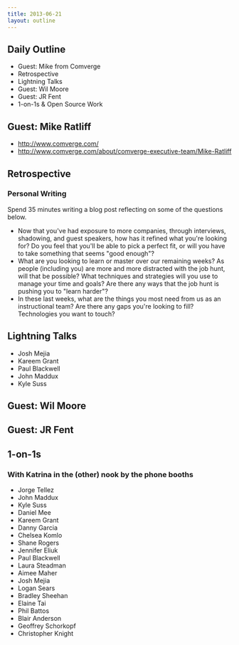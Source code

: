 ```yaml
---
title: 2013-06-21
layout: outline
---
```


## Daily Outline

* Guest: Mike from Comverge
* Retrospective
* Lightning Talks
* Guest: Wil Moore
* Guest: JR Fent
* 1-on-1s & Open Source Work

## Guest: Mike Ratliff

* http://www.comverge.com/
* http://www.comverge.com/about/comverge-executive-team/Mike-Ratliff

## Retrospective

### Personal Writing

Spend 35 minutes writing a blog post reflecting on some of the questions below.

* Now that you've had exposure to more companies, through interviews, shadowing, and guest speakers, how has it refined what you're looking for? Do you feel that you'll be able to pick a perfect fit, or will you have to take something that seems "good enough"?
* What are you looking to learn or master over our remaining weeks? As people (including you) are more and more distracted with the job hunt, will that be possible? What techniques and strategies will you use to manage your time and goals? Are there any ways that the job hunt is pushing you to "learn harder"?
* In these last weeks, what are the things you most need from us as an instructional team? Are there any gaps you're looking to fill? Technologies you want to touch?

## Lightning Talks

* Josh Mejia
* Kareem Grant
* Paul Blackwell
* John Maddux
* Kyle Suss

## Guest: Wil Moore

## Guest: JR Fent

## 1-on-1s

### With Katrina in the (other) nook by the phone booths

* Jorge Tellez
* John Maddux
* Kyle Suss
* Daniel Mee
* Kareem Grant
* Danny Garcia
* Chelsea Komlo
* Shane Rogers
* Jennifer Eliuk
* Paul Blackwell
* Laura Steadman
* Aimee Maher
* Josh Mejia
* Logan Sears
* Bradley Sheehan
* Elaine Tai
* Phil Battos
* Blair Anderson
* Geoffrey Schorkopf
* Christopher Knight

